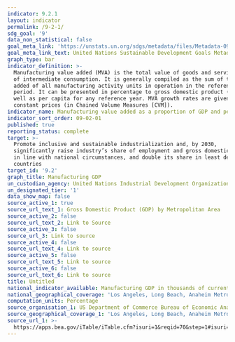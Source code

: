 ```yaml
---
indicator: 9.2.1
layout: indicator
permalink: /9-2-1/
sdg_goal: '9'
data_non_statistical: false
goal_meta_link: 'https://unstats.un.org/sdgs/metadata/files/Metadata-09-02-01.pdf '
goal_meta_link_text: United Nations Sustainable Development Goals Metadata (PDF 217 KB)
graph_type: bar
indicator_definition: >-
  Manufacturing value added (MVA) is the total value of goods and services net
  of intermediate consumption. It is generally compiled as the sum of the value
  added of all manufacturing activity units in operation in the reference
  period. It can be presented in percentage to gross domestic product (GDP) as
  well as per capita for any reference year. MVA growth rates are given at
  constant prices (in Chained Volume Measures [CVM]).
indicator_name: Manufacturing value added as a proportion of GDP and per capita
indicator_sort_order: 09-02-01
published: true
reporting_status: complete
target: >-
  Promote inclusive and sustainable industrialization and, by 2030,
  significantly raise industry’s share of employment and gross domestic product,
  in line with national circumstances, and double its share in least developed
  countries
target_id: '9.2'
graph_title: Manufacturing GDP
un_custodian_agency: United Nations Industrial Development Organization (UNIDO)
un_designated_tier: '1'
data_show_map: false
source_active_1: true
source_url_text_1: Gross Domestic Product (GDP) by Metropolitan Area
source_active_2: false
source_url_text_2: Link to Source
source_active_3: false
source_url_3: Link to source
source_active_4: false
source_url_text_4: Link to source
source_active_5: false
source_url_text_5: Link to source
source_active_6: false
source_url_text_6: Link to source
title: Untitled
national_indicator_available: Manufacturing GDP in thousands of current dollars
national_geographical_coverage: 'Los Angeles, Long Beach, Anaheim Metropolitan Statistical Area'
computation_units: Percentage
source_organisation_1: US Department of Commerce Bureau of Economic Analysis
source_geographical_coverage_1: 'Los Angeles, Long Beach, Anaheim Metropolitan Statistical Area'
source_url_1: >-
  https://apps.bea.gov/iTable/iTable.cfm?isuri=1&reqid=70&step=1#isuri=1&reqid=70&step=1
---
```

